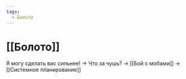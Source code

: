 ```yaml
---
tags:
  - Болото
---
```

# [[Болото]]
Я могу сделать вас сильнее! -> Что за чушь? -> [[Бой с мобами]] -> [[Системное планирование]]
